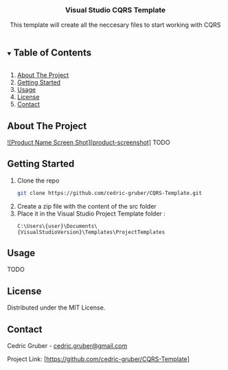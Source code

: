 
<!-- PROJECT LOGO -->
<br />
<p align="center">
  <h3 align="center">Visual Studio CQRS Template</h3>

  <p align="center">
    This template will create all the neccesary files to start working with CQRS
  </p>
</p>



<!-- TABLE OF CONTENTS -->
<details open="open">
  <summary><h2 style="display: inline-block">Table of Contents</h2></summary>
  <ol>
    <li><a href="#about-the-project">About The Project</a></li>
    <li><a href="#getting-started">Getting Started</a></li>
    <li><a href="#usage">Usage</a></li>
    <li><a href="#license">License</a></li>
    <li><a href="#contact">Contact</a></li>
  </ol>
</details>



<!-- ABOUT THE PROJECT -->
## About The Project

[![Product Name Screen Shot][product-screenshot]](https://example.com)
TODO


<!-- GETTING STARTED -->
## Getting Started

1. Clone the repo
   ```sh
   git clone https://github.com/cedric-gruber/CQRS-Template.git
   ```
2. Create a zip file with the content of the src folder
3. Place it in the Visual Studio Project Template folder :
   ```
   C:\Users\{user}\Documents\{VisualStudioVersion}\Templates\ProjectTemplates
   ``` 

<!-- USAGE EXAMPLES -->
## Usage

TODO


<!-- LICENSE -->
## License

Distributed under the MIT License.


<!-- CONTACT -->
## Contact

Cedric Gruber - cedric.gruber@gmail.com

Project Link: [https://github.com/cedric-gruber/CQRS-Template]

